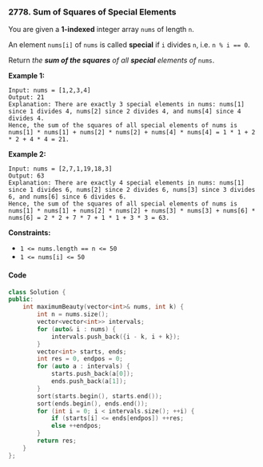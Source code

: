 ### 2778. Sum of Squares of Special Elements

You are given a **1-indexed** integer array `nums` of length `n`.

An element `nums[i]` of `nums` is called **special** if `i` divides `n`, i.e. `n % i == 0`.

Return *the **sum of the squares** of all **special** elements of* `nums`.

**Example 1:**

```
Input: nums = [1,2,3,4]
Output: 21
Explanation: There are exactly 3 special elements in nums: nums[1] since 1 divides 4, nums[2] since 2 divides 4, and nums[4] since 4 divides 4. 
Hence, the sum of the squares of all special elements of nums is nums[1] * nums[1] + nums[2] * nums[2] + nums[4] * nums[4] = 1 * 1 + 2 * 2 + 4 * 4 = 21.  
```

**Example 2:**

```
Input: nums = [2,7,1,19,18,3]
Output: 63
Explanation: There are exactly 4 special elements in nums: nums[1] since 1 divides 6, nums[2] since 2 divides 6, nums[3] since 3 divides 6, and nums[6] since 6 divides 6. 
Hence, the sum of the squares of all special elements of nums is nums[1] * nums[1] + nums[2] * nums[2] + nums[3] * nums[3] + nums[6] * nums[6] = 2 * 2 + 7 * 7 + 1 * 1 + 3 * 3 = 63. 
```

**Constraints:**

- `1 <= nums.length == n <= 50`
- `1 <= nums[i] <= 50`

#### Code

```cpp
class Solution {
public:
    int maximumBeauty(vector<int>& nums, int k) {
        int n = nums.size();
        vector<vector<int>> intervals;
        for (auto& i : nums) {
            intervals.push_back({i - k, i + k});       
        }
        vector<int> starts, ends;
        int res = 0, endpos = 0;
        for (auto a : intervals) {
            starts.push_back(a[0]);
            ends.push_back(a[1]);
        }
        sort(starts.begin(), starts.end());
        sort(ends.begin(), ends.end());
        for (int i = 0; i < intervals.size(); ++i) {
            if (starts[i] <= ends[endpos]) ++res;
            else ++endpos;
        }
        return res;
    }
};
```
